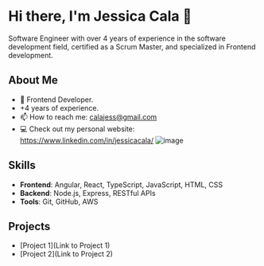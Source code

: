 # Hi there, I'm Jessica Cala 👋

Software Engineer with over 4 years of experience in the software development field, certified as a Scrum Master, and specialized in Frontend development.

## About Me
- 🥈 Frontend Developer.
- +4 years of experience.
- 📫 How to reach me: calajess@gmail.com
- 💻 Check out my personal website: https://www.linkedin.com/in/jessicacala/
![image](https://github.com/user-attachments/assets/c12ebd25-d768-4382-b8ef-1e2cfc85d7e2)

## Skills

- **Frontend**: Angular, React, TypeScript, JavaScript, HTML, CSS
- **Backend**: Node.js, Express, RESTful APIs
- **Tools**: Git, GitHub, AWS

## Projects

- [Project 1](Link to Project 1)
- [Project 2](Link to Project 2)
